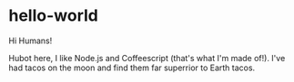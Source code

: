 # hello-world

Hi Humans!

Hubot here, I like Node.js and Coffeescript (that's what I'm made of!).
I've had tacos on the moon and find them far superrior to Earth tacos.

